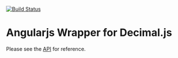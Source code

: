 [![Build Status](https://travis-ci.org/dashawk/angular-decimal-precision.svg?branch=master)](https://travis-ci.org/dashawk/angular-decimal-precision)
# Angularjs Wrapper for Decimal.js

Please see the [API](http://mikemcl.github.io/decimal.js/) for reference.
